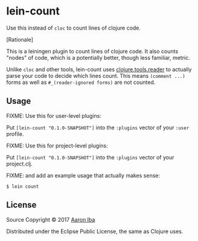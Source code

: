 # lein-count

Use this instead of `cloc` to count lines of clojure code.

[Rationale]

This is a leiningen plugin to count lines of clojure code. It also counts "nodes" of
code, which is a potentially better, though less familiar, metric.

Unlike `cloc` and other tools, lein-count uses [clojure.tools.reader][ctr] to
actually parse your code to decide which lines count. This means `(comment ...)`
forms as well as `#_(reader-ignored forms)` are not counted.

[ctr]: https://github.com/clojure/tools.reader





## Usage

FIXME: Use this for user-level plugins:

Put `[lein-count "0.1.0-SNAPSHOT"]` into the `:plugins` vector of your `:user`
profile.

FIXME: Use this for project-level plugins:

Put `[lein-count "0.1.0-SNAPSHOT"]` into the `:plugins` vector of your project.clj.

FIXME: and add an example usage that actually makes sense:

    $ lein count








## License

Source Copyright © 2017 [Aaron Iba](http://aaroniba.net/)

Distributed under the Eclipse Public License, the same as Clojure uses.
